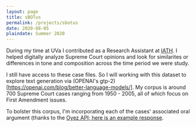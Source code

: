 ```yaml
---
layout: page
title: sBOTus
permalink: /projects/sbotus
date: 2020-08-05
plaindate: Summer 2020
---
```


During my time at UVa I contributed as a Research Assistant at [IATH](https://iath.virginia.edu). I helped digitally analyze Supreme Court opinions and look for similarites or differences in tone and composition across the time period we were study.

I still have access to these case files. So I will working with this dataset to explore text generation via (OPENAI's gtp-2)[https://openai.com/blog/better-language-models/]. My corpus is around 700 Supreme Court cases ranging from 1950 - 2005, all of which focus on First Amendment issues. 

To bolster this corpus, I'm incorporating each of the cases' associated oral argument (thanks to the [Oyez API; here is an example response](https://api.oyez.org/cases/1963/449).